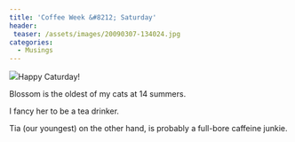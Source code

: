 ```yaml
---
title: 'Coffee Week &#8212; Saturday'
header:
 teaser: /assets/images/20090307-134024.jpg
categories:
  - Musings
---
```

<img src="https://douglangille.github.io/assets/images/20090307-134024.jpg">Happy Caturday!

Blossom is the oldest of my cats at 14 summers.

I fancy her to be a tea drinker.

Tia (our youngest) on the other hand, is probably a full-bore caffeine junkie.